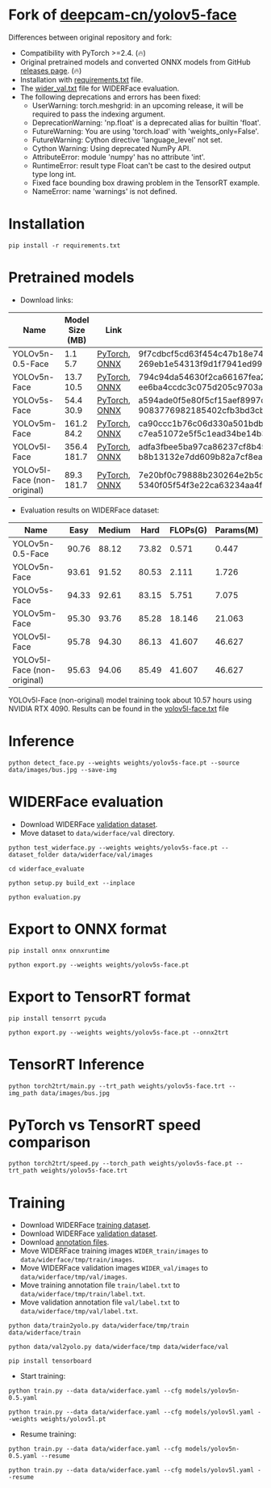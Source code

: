 # Fork of [deepcam-cn/yolov5-face](https://github.com/deepcam-cn/yolov5-face)

Differences between original repository and fork:

* Compatibility with PyTorch >=2.4. (🔥)
* Original pretrained models and converted ONNX models from GitHub [releases page](https://github.com/clibdev/yolov5-face/releases). (🔥)
* Installation with [requirements.txt](requirements.txt) file.
* The [wider_val.txt](data/widerface/val/wider_val.txt) file for WIDERFace evaluation. 
* The following deprecations and errors has been fixed:
  * UserWarning: torch.meshgrid: in an upcoming release, it will be required to pass the indexing argument.
  * DeprecationWarning: 'np.float' is a deprecated alias for builtin 'float'.
  * FutureWarning: You are using 'torch.load' with 'weights_only=False'.
  * FutureWarning: Cython directive 'language_level' not set.
  * Cython Warning: Using deprecated NumPy API.
  * AttributeError: module 'numpy' has no attribute 'int'.
  * RuntimeError: result type Float can't be cast to the desired output type long int.
  * Fixed face bounding box drawing problem in the TensorRT example.
  * NameError: name 'warnings' is not defined.

# Installation

```shell
pip install -r requirements.txt
```

# Pretrained models

* Download links:

| Name                        | Model Size (MB) | Link                                                                                                                                                                                                | SHA-256                                                                                                                              |
|-----------------------------|-----------------|-----------------------------------------------------------------------------------------------------------------------------------------------------------------------------------------------------|--------------------------------------------------------------------------------------------------------------------------------------|
| YOLOv5n-0.5-Face            | 1.1<br>5.7      | [PyTorch](https://github.com/clibdev/yolov5-face/releases/latest/download/yolov5n-0.5-face.pt), [ONNX](https://github.com/clibdev/yolov5-face/releases/latest/download/yolov5n-0.5-face.onnx)       | 9f7cdbcf5cd63f454c47b18e7400a69630b96a01efb7559367e91b6e962ad3bd<br>269eb1e54313f9d1f7941ed9939fa247767539bca5801fc7aa7895960e93ca43 |
| YOLOv5n-Face                | 13.7<br>10.5    | [PyTorch](https://github.com/clibdev/yolov5-face/releases/latest/download/yolov5n-face.pt), [ONNX](https://github.com/clibdev/yolov5-face/releases/latest/download/yolov5n-face.onnx)               | 794c94da54630f2ca66167fea25530c68133c61a2b14131b073c0d4064934e50<br>ee6ba4ccdc3c075d205c9703aec53a2aa3010c8d7fa08b0eff078e33a4b4fe6c |
| YOLOv5s-Face                | 54.4<br>30.9    | [PyTorch](https://github.com/clibdev/yolov5-face/releases/latest/download/yolov5s-face.pt), [ONNX](https://github.com/clibdev/yolov5-face/releases/latest/download/yolov5s-face.onnx)               | a594ade0f5e80f5cf15aef8997d285a3fb4b372a2af5262fbc6837d30318cda7<br>9083776982185402cfb3bd3cba8d453823068e72a0f9b0a6c6060439a850d9c5 |
| YOLOv5m-Face                | 161.2<br>84.2   | [PyTorch](https://github.com/clibdev/yolov5-face/releases/latest/download/yolov5m-face.pt), [ONNX](https://github.com/clibdev/yolov5-face/releases/latest/download/yolov5m-face.onnx)               | ca90ccc1b76c06d330a501bdb2cba63d3740fd3ef39baea89c7acc602557a4a2<br>c7ea51072e5f5c1ead34be14b3f4a23f44477448c271bc161b99d122fa0d8f10 |
| YOLOv5l-Face                | 356.4<br>181.7  | [PyTorch](https://github.com/clibdev/yolov5-face/releases/latest/download/yolov5l-face.pt), [ONNX](https://github.com/clibdev/yolov5-face/releases/latest/download/yolov5l-face.onnx)               | adfa3fbee5ba97ca86237cf8b45992aaea891ea481d59722da89bbd871a6a546<br>b8b13132e7dd609b82a7cf8ea76d7c6f7695cbd909dc77063e37166af0a12622 |
| YOLOv5l-Face (non-original) | 89.3<br>181.7   | [PyTorch](https://github.com/clibdev/yolov5-face/releases/latest/download/yolov5l-face-custom.pt), [ONNX](https://github.com/clibdev/yolov5-face/releases/latest/download/yolov5l-face-custom.onnx) | 7e20bf0c79888b230264e2b5d812a12a69c68bcf1a234b469f86c30d82bd6c2a<br>5340f05f54f3e22ca63234aa4f2622975fd23a62ccd656158f78c94dbeaa33f2 |

* Evaluation results on WIDERFace dataset:

| Name                        | Easy  | Medium | Hard  | FLOPs(G) | Params(M) |
|-----------------------------|-------|--------|-------|----------|-----------|
| YOLOv5n-0.5-Face            | 90.76 | 88.12  | 73.82 | 0.571    | 0.447     |
| YOLOv5n-Face                | 93.61 | 91.52  | 80.53 | 2.111    | 1.726     |
| YOLOv5s-Face                | 94.33 | 92.61  | 83.15 | 5.751    | 7.075     |
| YOLOv5m-Face                | 95.30 | 93.76  | 85.28 | 18.146   | 21.063    |
| YOLOv5l-Face                | 95.78 | 94.30  | 86.13 | 41.607   | 46.627    |
| YOLOv5l-Face (non-original) | 95.63 | 94.06  | 85.49 | 41.607   | 46.627    |

YOLOv5l-Face (non-original) model training took about 10.57 hours using NVIDIA RTX 4090.
Results can be found in the [yolov5l-face.txt](result/train/yolov5l-face.txt) file

# Inference

```shell
python detect_face.py --weights weights/yolov5s-face.pt --source data/images/bus.jpg --save-img
```

# WIDERFace evaluation

* Download WIDERFace [validation dataset](https://drive.google.com/file/d/1GUCogbp16PMGa39thoMMeWxp7Rp5oM8Q/view).
* Move dataset to `data/widerface/val` directory.

```shell
python test_widerface.py --weights weights/yolov5s-face.pt --dataset_folder data/widerface/val/images
```
```shell
cd widerface_evaluate
```
```shell
python setup.py build_ext --inplace
```
```shell
python evaluation.py
```

# Export to ONNX format

```shell
pip install onnx onnxruntime
```
```shell
python export.py --weights weights/yolov5s-face.pt
```

# Export to TensorRT format

```shell
pip install tensorrt pycuda
```
```shell
python export.py --weights weights/yolov5s-face.pt --onnx2trt
```

# TensorRT Inference

```shell
python torch2trt/main.py --trt_path weights/yolov5s-face.trt --img_path data/images/bus.jpg
```

# PyTorch vs TensorRT speed comparison

```shell
python torch2trt/speed.py --torch_path weights/yolov5s-face.pt --trt_path weights/yolov5s-face.trt
```

# Training

* Download WIDERFace [training dataset](https://drive.google.com/file/d/15hGDLhsx8bLgLcIRD5DhYt5iBxnjNF1M/view).
* Download WIDERFace [validation dataset](https://drive.google.com/file/d/1GUCogbp16PMGa39thoMMeWxp7Rp5oM8Q/view).
* Download [annotation files](https://drive.google.com/file/d/1tU_IjyOwGQfGNUvZGwWWM4SwxKp2PUQ8/view).
* Move WIDERFace training images `WIDER_train/images` to `data/widerface/tmp/train/images`.
* Move WIDERFace validation images `WIDER_val/images` to `data/widerface/tmp/val/images`.
* Move training annotation file `train/label.txt` to `data/widerface/tmp/train/label.txt`.
* Move validation annotation file `val/label.txt` to `data/widerface/tmp/val/label.txt`.

```shell
python data/train2yolo.py data/widerface/tmp/train data/widerface/train
```
```shell
python data/val2yolo.py data/widerface/tmp data/widerface/val
```
```shell
pip install tensorboard
```

* Start training:

```shell
python train.py --data data/widerface.yaml --cfg models/yolov5n-0.5.yaml
```
```shell
python train.py --data data/widerface.yaml --cfg models/yolov5l.yaml --weights weights/yolov5l.pt
```

* Resume training:

```shell
python train.py --data data/widerface.yaml --cfg models/yolov5n-0.5.yaml --resume
```
```shell
python train.py --data data/widerface.yaml --cfg models/yolov5l.yaml --resume
```
